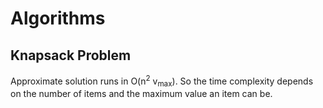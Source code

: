 # Algorithms

## Knapsack Problem

Approximate solution runs in O(n<sup>2</sup> v<sub>max</sub>). So the time complexity depends on the number of items and the maximum value an item can be.
